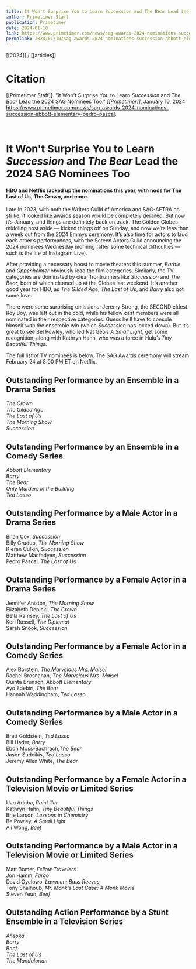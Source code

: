 ```yaml
---
title: It Won't Surprise You to Learn Succession and The Bear Lead the 2024 SAG Nominees Too
author: Primetimer Staff
publication: Primetimer
date: 2024-01-10
link: https://www.primetimer.com/news/sag-awards-2024-nominations-succession-abbott-elementary-pedro-pascal
permalink: 2024/01/10/sag-awards-2024-nominations-succession-abbott-elementary-pedro-pascal
---
```


[[2024]] / [[articles]]

# Citation

[[Primetimer Staff]]. "It Won't Surprise You to Learn _Succession_ and _The Bear_ Lead the 2024 SAG Nominees Too." *[[Primetimer]]*, January 10, 2024. <https://www.primetimer.com/news/sag-awards-2024-nominations-succession-abbott-elementary-pedro-pascal>.

<br>

# It Won't Surprise You to Learn _Succession_ and _The Bear_ Lead the 2024 SAG Nominees Too

#### HBO and Netflix racked up the nominations this year, with nods for The Last of Us, The Crown, and more.

Late in 2023, with both the Writers Guild of America and SAG-AFTRA on strike, it looked like awards season would be completely derailed. But now it’s January, and things are definitely back on track. The Golden Globes — middling host aside — kicked things off on Sunday, and now we’re less than a week out from the 2024 Emmys ceremony. It’s also time for actors to laud each other’s performances, with the Screen Actors Guild announcing the 2024 nominees Wednesday morning (after some technical difficulties — such is the life of Instagram Live).

After providing a necessary boost to movie theaters this summer, _Barbie_ and _Oppenheimer_ obviously lead the film categories. Similarly, the TV categories are dominated by clear frontrunners like _Succession_ and _The Bear_, both of which cleaned up at the Globes last weekend. It’s another good year for HBO, as _The Gilded Age_, _The Last of Us_, and _Barry_ also got some love.

There were some surprising omissions: Jeremy Strong, the SECOND eldest Roy Boy, was left out in the cold, while his fellow cast members were all nominated in their respective categories. Guess he’ll have to console himself with the ensemble win (which _Succession_ has locked down). But it’s great to see Bel Powley, who led Nat Geo’s _A Small Light_, get some recognition, along with Kathryn Hahn, who was a force in Hulu’s _Tiny Beautiful Things_.

The full list of TV nominees is below. The SAG Awards ceremony will stream February 24 at 8:00 PM ET on Netflix.

## Outstanding Performance by an Ensemble in a Drama Series

_The Crown_  
_The Gilded Age_  
_The Last of Us_  
_The Morning Show_  
_Succession_

## Outstanding Performance by an Ensemble in a Comedy Series

_Abbott Elementary_  
_Barry_  
_The Bear_  
_Only Murders in the Building_  
_Ted Lasso_

## Outstanding Performance by a Male Actor in a Drama Series

Brian Cox, _Succession_  
Billy Crudup, _The Morning Show_  
Kieran Culkin, _Succession_  
Matthew Macfadyen, _Succession_  
Pedro Pascal, _The Last of Us_

## Outstanding Performance by a Female Actor in a Drama Series

Jennifer Aniston, _The Morning Show_  
Elizabeth Debicki, _The Crown_  
Bella Ramsey, _The Last of Us_  
Keri Russell, _The Diplomat_  
Sarah Snook, _Succession_

## Outstanding Performance by a Female Actor in a Comedy Series

Alex Borstein, _The Marvelous Mrs. Maisel_  
Rachel Brosnahan, _The Marvelous Mrs. Maisel_  
Quinta Brunson, _Abbott Elementary_  
Ayo Edebiri, _The Bear_  
Hannah Waddingham, _Ted Lasso_

## Outstanding Performance by a Male Actor in a Comedy Series

Brett Goldstein, _Ted Lasso_  
Bill Hader, _Barry_  
Ebon Moss-Bachrach,_The Bear_  
Jason Sudeikis, _Ted Lasso_  
Jeremy Allen White, _The Bear_

## Outstanding Performance by a Female Actor in a Television Movie or Limited Series

Uzo Aduba, _Painkiller_  
Kathryn Hahn, _Tiny Beautiful Things_  
Brie Larson, _Lessons in Chemistry_  
Be Powley, _A Small Light_  
Ali Wong, _Beef_

## Outstanding Performance by a Male Actor in a Television Movie or Limited Series

Matt Bomer, _Fellow Travelers_  
Jon Hamm, _Fargo_  
David Oyelowo, _Lawmen: Bass Reeves_  
Tony Shalhoub, _Mr. Monk’s Last Case: A Monk Movie_  
Steven Yeun, _Beef_

## Outstanding Action Performance by a Stunt Ensemble in a Television Series

_Ahsoka_  
_Barry_  
_Beef_  
_The Last of Us_  
_The Mandalorian_
